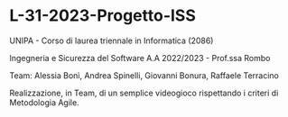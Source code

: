 # L-31-2023-Progetto-ISS

UNIPA - Corso di laurea triennale in Informatica (2086)

Ingegneria e Sicurezza del Software A.A 2022/2023 - Prof.ssa Rombo

Team: Alessia Bonì, Andrea Spinelli, Giovanni Bonura, Raffaele Terracino 

Realizzazione, in Team, di un semplice videogioco rispettando i criteri di Metodologia Agile.
